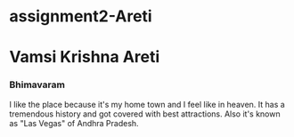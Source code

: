 # assignment2-Areti 
# Vamsi Krishna Areti
### Bhimavaram

I like the place because it's my home town and I feel like in heaven. 
It has a tremendous history and got covered with best attractions.
Also it's known as "Las Vegas" of Andhra Pradesh.
